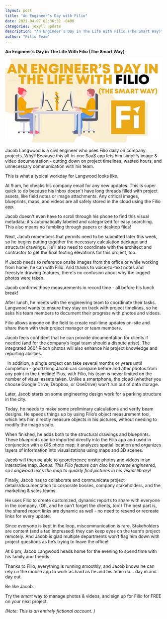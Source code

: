```yaml
---
layout: post
title: "An Engineer’s Day with Filio"
date: 2021-04-07 02:36:32 -0400
categories: jekyll update
description: "An Engineer’s Day in The Life With Filio (The Smart Way)"
author: "Filio Team"
---
```


**An Engineer’s Day in The Life With Filio (The Smart Way)**

![An Engineer’s Day with Filio](/assets/images/engineer-life.jpg)

Jacob Langwood is a civil engineer who uses Filio daily on company projects. Why? Because this all-in-one SaaS app lets him simplify image & video documentation - cutting down on project timelines, wasted hours, and unnecessary communication with his team.

This is what a typical workday for Langwood looks like. 

At 9 am, he checks his company email for any new updates. This is super quick to do because his inbox doesn't have long threads filled with project assets, like field notes or image attachments. Any critical images, blueprints, maps, and videos are all safely stored in the cloud using the Filio app. 

Jacob doesn't even have to scroll through his phone to find this visual metadata; it's automatically labeled and categorized for easy searching. This also means no fumbling through papers or desktop files!

Next, Jacob remembers that permits need to be submitted later this week, so he begins putting together the necessary calculation package and structural drawings. He'll also need to coordinate with the architect and contractor to get the final footing elevations for this project, too. 

If Jacob needs to reference onsite images from the office or while working from home, he can with Filio. And thanks to voice-to-text notes and freestyle drawing features, there's no confusion about why the logged photos were taken. 

Jacob confirms those measurements in record time - all before his lunch break!

After lunch, he meets with the engineering team to coordinate their tasks. Langwood wants to ensure they stay on track with project timelines, so he asks his team members to document their progress with photos and videos. 

Filio allows anyone on the field to create real-time updates on-site and share them with their project manager or team members. 

Jacob feels confident that he can provide documentation for clients if needed (and for the company’s legal team should a dispute arise). The integrated 360° Rioch photos will also enhance his project knowledge and reporting abilities.

` `In addition, a single project can take several months or years until completion - good thing Jacob can compare before and after photos from any point in the timeline! Plus, with Filio, his team is never limited on the number of visual assets taken. Unlike a smartphone, the cloud (whether you choose Google Drive, Dropbox, or OneDrive) won’t run out of data storage.

Later, Jacob starts on some engineering design work for a parking structure in the city. 

Today, he needs to make some preliminary calculations and verify beam designs. He speeds things up by using Filio’s object measurement tool, which lets him directly measure objects in his pictures, without needing to modify the image scale. 

When finished, he adds both to the structural drawings and blueprints. These blueprints can be imported directly into the Filio app and used in conjunction with a GIS photo map; it analyzes spatial location and organizes layers of information into visualizations using maps and 3D scenes. 

Jacob will then be able to georeference onsite photos and videos in an interactive map. *Bonus: This Filio feature can also be reverse engineered, so Langwood uses the map to quickly find pictures in his visual library!*

Finally, Jacob has to collaborate and communicate project details/documentation to corporate bosses, company stakeholders, and the marketing & sales teams. 

He uses Filio to create customized, dynamic reports to share with everyone in the company. (Oh, and he can’t forget the clients, too!) The best part is, the shared report links are dynamic as well - no need to resend or recreate links for every update. 

Since everyone is kept in the loop, miscommunication is rare. Stakeholders are content (and a tad impressed) they can keep eyes on the team’s project remotely. And Jacob is glad multiple departments won’t flag him down with project questions as he’s trying to leave the office!

At 6 pm, Jacob Langwood heads home for the evening to spend time with his family and friends. 

Thanks to Filio, everything is running smoothly, and Jacob knows he can rely on the mobile app to work as hard as he and his team do… day in and day out.

Be like Jacob.

Try the *smart* way to manage photos & videos, and sign up for Filio for FREE on your next project. 

*(Note: This is an entirely fictional account. )*
